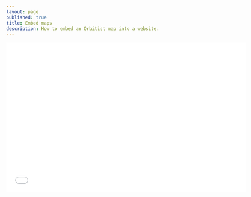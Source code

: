 ```yaml
---
layout: page
published: true
title: Embed maps
description: How to embed an Orbitist map into a website.
---
```

<div class="wistia-container">
<iframe src="//fast.wistia.net/embed/iframe/l9jqz5fd4h?videoFoam=true" allowtransparency="true" frameborder="0" scrolling="no" class="wistia_embed" name="wistia_embed" allowfullscreen mozallowfullscreen webkitallowfullscreen oallowfullscreen msallowfullscreen width="640" height="400"></iframe><script src="//fast.wistia.net/assets/external/E-v1.js"></script>
<div>